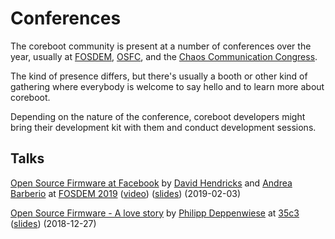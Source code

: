 # Conferences
The coreboot community is present at a number of conferences over the year,
usually at [FOSDEM](https://fosdem.org), [OSFC](https://osfc.io), and the
[Chaos Communication Congress](https://events.ccc.de/congress/).

The kind of presence differs, but there's usually a booth or other kind of
gathering where everybody is welcome to say hello and to learn more about
coreboot.

Depending on the nature of the conference, coreboot developers might bring
their development kit with them and conduct development sessions.

## Talks

[Open Source Firmware at Facebook](https://fosdem.org/2019/schedule/event/open_source_firmware_at_facebook/)  by [David Hendricks](https://github.com/dhendrix) and [Andrea Barberio](https://github.com/insomniacslk) at [FOSDEM 2019](https://fosdem.org/2019/) ([video](https://video.fosdem.org/2019/K.4.401/open_source_firmware_at_facebook.mp4)) ([slides](https://insomniac.slackware.it/static/2019_fosdem_linuxboot_at_facebook.pdf)) (2019-02-03)

[Open Source Firmware - A love story](https://www.youtube.com/watch?v=xfqKm190dbU) by [Philipp Deppenwiese](https://cybersecurity.9elements.com) at [35c3](https://events.ccc.de/congress/2018)
([slides](https://cdn.media.ccc.de/congress/2018/slides-h264-hd/35c3-9778-deu-eng-Open_Source_Firmware_hd-slides.mp4)) (2018-12-27)
